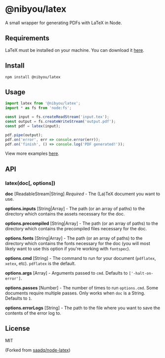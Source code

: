 # @nibyou/latex
A small wrapper for generating PDFs with LaTeX in Node.

## Requirements

LaTeX must be installed on your machine.  You can download it [here](https://www.latex-project.org/get/).

## Install

```
npm install @nibyou/latex
```

## Usage

```typescript
import latex from '@nibyou/latex';
import * as fs from 'node:fs';

const input = fs.createReadStream('input.tex');
const output = fs.createWriteStream('output.pdf');
const pdf = latex(input);

pdf.pipe(output);
pdf.on('error', err => console.error(err));
pdf.on('finish', () => console.log('PDF generated!'));
```

View more examples [here](https://github.com/nibyou/latex/tree/master/examples).

## API

### latex(doc[, options])

**doc** \[ReadableStream|String\] *Required* - The (La)TeX document you want to use.

**options.inputs** \[String|Array<String>\] - The path (or an array of paths) to the directory which contains the assets necessary for the doc.

**options.precompiled** \[String|Array<String>\] - The path  (or an array of paths) to the directory which contains the precompiled files necessary for the doc.

**options.fonts** \[String|Array<String>\] - The path (or an array of paths) to the directory which contains the fonts necessary for the doc (you will most likely want to use this option if you're working with `fontspec`).

**options.cmd** \[String\] - The command to run for your document (`pdflatex`, `xetex`, etc). `pdflatex` is the default.

**options.args** \[Array<String>\] - Arguments passed to `cmd`. Defaults to `['-halt-on-error']`.

**options.passes** \[Number\] - The number of times to run `options.cmd`. Some documents require multiple passes. Only works when `doc` is a String. Defaults to `1`.

**options.errorLogs** \[String] - The path to the file where you want to save the contents of the error log to.

## License
MIT

(Forked from [saadq/node-latex](https://github.com/saadq/node-latex))

